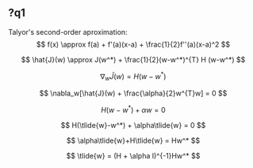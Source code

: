 ## ?q1
Talyor's second-order aproximation:
$$
f(x) \approx f(a) + f'(a)(x-a) + \frac{1}{2}f''(a)(x-a)^2
$$

$$
\hat{J}(w) \approx J(w^*) + \frac{1}{2}(w-w^*)^{T} H (w-w^*)
$$

$$
\nabla_w\hat{J}(w) = H(w-w^*)
$$

$$
\nabla_w[\hat{J}(w) + \frac{\alpha}{2}w^{T}w] = 0
$$

$$
H(w-w^*) + \alpha w = 0
$$

$$
H(\tlide{w}-w^*) + \alpha\tlide{w} = 0
$$

$$
\alpha\tlide{w}+H\tlide{w} = Hw^*
$$

$$
\tlide{w} = (H + \alpha I)^{-1}Hw^*
$$
